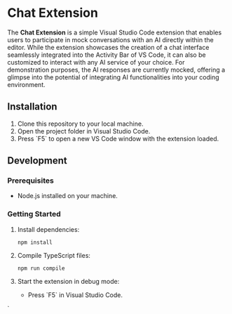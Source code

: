 # Chat Extension

The **Chat Extension** is a simple Visual Studio Code extension that enables users to participate in mock conversations with an AI directly within the editor. While the extension showcases the creation of a chat interface seamlessly integrated into the Activity Bar of VS Code, it can also be customized to interact with any AI service of your choice. For demonstration purposes, the AI responses are currently mocked, offering a glimpse into the potential of integrating AI functionalities into your coding environment.

## Installation

1. Clone this repository to your local machine.
2. Open the project folder in Visual Studio Code.
3. Press \`F5\` to open a new VS Code window with the extension loaded.

## Development

### Prerequisites

- Node.js installed on your machine.

### Getting Started

1. Install dependencies:

   ```
   npm install
   ```

2. Compile TypeScript files:

   ```
   npm run compile
   ```

3. Start the extension in debug mode:

   - Press \`F5\` in Visual Studio Code.

`
